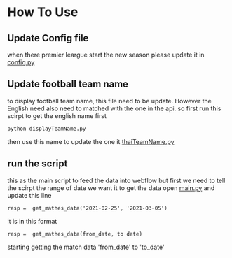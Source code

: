 # How To Use

## Update Config file
when there premier leargue start the new season please update it in [config.py](config.py)

## Update football team name
to display football team name, this file need to be update. However the English need also need to matched with the one in the api.
so first run this scirpt to get the english name first

```
python displayTeamName.py
```

then use this name to update the one it [thaiTeamName.py](thaiTeamName.py)

## run the script

this as the main script to feed the data into webflow
but first we need to tell the scirpt the range of date we want it to get the data
open [main.py](main.py)
and update this line

```
resp =  get_mathes_data('2021-02-25', '2021-03-05')
```
it is in this format
```
resp =  get_mathes_data(from_date, to date)
```
starting getting the match data 'from_date' to 'to_date'